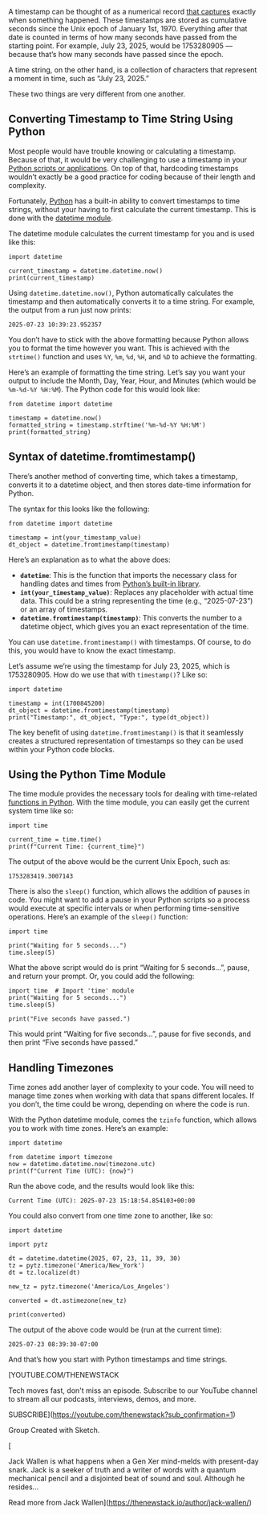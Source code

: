 A timestamp can be thought of as a numerical record [that captures](https://thenewstack.io/convert-timestamps-to-strings-like-a-python-pro/) exactly when something happened. These timestamps are stored as cumulative seconds since the Unix epoch of January 1st, 1970. Everything after that date is counted in terms of how many seconds have passed from the starting point. For example, July 23, 2025, would be 1753280905 — because that’s how many seconds have passed since the epoch.

A time string, on the other hand, is a collection of characters that represent a moment in time, such as “July 23, 2025.”

These two things are very different from one another.

## Converting Timestamp to Time String Using Python

Most people would have trouble knowing or calculating a timestamp. Because of that, it would be very challenging to use a timestamp in your [Python scripts or applications](https://thenewstack.io/native-python-tutorial/). On top of that, hardcoding timestamps wouldn’t exactly be a good practice for coding because of their length and complexity.

Fortunately, [Python](https://thenewstack.io/decode-any-python-code-with-this-5-step-method/) has a built-in ability to convert timestamps to time strings, without your having to first calculate the current timestamp. This is done with the [datetime module](https://docs.python.org/3/library/datetime.html).

The datetime module calculates the current timestamp for you and is used like this:

```
import datetime

current_timestamp = datetime.datetime.now()
print(current_timestamp)
```

Using `datetime.datetime.now()`, Python automatically calculates the timestamp and then automatically converts it to a time string. For example, the output from a run just now prints:

```
2025-07-23 10:39:23.952357
```

You don’t have to stick with the above formatting because Python allows you to format the time however you want. This is achieved with the `strtime()` function and uses `%Y`, `%m`, `%d`, `%H`, and `%D` to achieve the formatting.

Here’s an example of formatting the time string. Let’s say you want your output to include the Month, Day, Year, Hour, and Minutes (which would be `%m-%d-%Y %H:%M`). The Python code for this would look like:

```
from datetime import datetime

timestamp = datetime.now()
formatted_string = timestamp.strftime('%m-%d-%Y %H:%M')
print(formatted_string)
```

## Syntax of datetime.fromtimestamp()

There’s another method of converting time, which takes a timestamp, converts it to a datetime object, and then stores date-time information for Python.

The syntax for this looks like the following:

```
from datetime import datetime

timestamp = int(your_timestamp_value)
dt_object = datetime.fromtimestamp(timestamp)
```

Here’s an explanation as to what the above does:

* **`datetime`**: This is the function that imports the necessary class for handling dates and times from [Python’s built-in library](https://thenewstack.io/5-python-libraries-every-data-engineer-should-know/).
* **`int(your_timestamp_value)`**: Replaces any placeholder with actual time data. This could be a string representing the time (e.g., “2025-07-23”) or an array of timestamps.
* **`datetime.fromtimestamp(timestamp)`**: This converts the number to a datetime object, which gives you an exact representation of the time.

You can use `datetime.fromtimestamp()` with timestamps. Of course, to do this, you would have to know the exact timestamp.

Let’s assume we’re using the timestamp for July 23, 2025, which is 1753280905. How do we use that with `timestamp()`? Like so:

```
import datetime

timestamp = int(1700845200)
dt_object = datetime.fromtimestamp(timestamp)
print("Timestamp:", dt_object, "Type:", type(dt_object))
```

The key benefit of using `datetime.fromtimestamp()` is that it seamlessly creates a structured representation of timestamps so they can be used within your Python code blocks.

## Using the Python Time Module

The time module provides the necessary tools for dealing with time-related [functions in Python](https://thenewstack.io/so-much-more-python-for-beginners-functions/). With the time module, you can easily get the current system time like so:

```
import time

current_time = time.time()
print(f"Current Time: {current_time}")
```

The output of the above would be the current Unix Epoch, such as:

```
1753283419.3007143
```

There is also the `sleep()` function, which allows the addition of pauses in code. You might want to add a pause in your Python scripts so a process would execute at specific intervals or when performing time-sensitive operations. Here’s an example of the `sleep()` function:

```
import time

print("Waiting for 5 seconds...")
time.sleep(5)
```

What the above script would do is print “Waiting for 5 seconds…”, pause, and return your prompt. Or, you could add the following:

```
import time  # Import 'time' module
print("Waiting for 5 seconds...")
time.sleep(5)

print("Five seconds have passed.")
```

This would print “Waiting for five seconds…”, pause for five seconds, and then print “Five seconds have passed.”

## Handling Timezones

Time zones add another layer of complexity to your code. You will need to manage time zones when working with data that spans different locales. If you don’t, the time could be wrong, depending on where the code is run.

With the Python datetime module, comes the `tzinfo` function, which allows you to work with time zones. Here’s an example:

```
import datetime

from datetime import timezone
now = datetime.datetime.now(timezone.utc)
print(f"Current Time (UTC): {now}")
```

Run the above code, and the results would look like this:

```
Current Time (UTC): 2025-07-23 15:18:54.854103+00:00
```

You could also convert from one time zone to another, like so:

```
import datetime

import pytz

dt = datetime.datetime(2025, 07, 23, 11, 39, 30)
tz = pytz.timezone('America/New_York')
dt = tz.localize(dt)

new_tz = pytz.timezone('America/Los_Angeles')

converted = dt.astimezone(new_tz)

print(converted)
```

The output of the above code would be (run at the current time):

```
2025-07-23 08:39:30-07:00
```

And that’s how you start with Python timestamps and time strings.

[YOUTUBE.COM/THENEWSTACK

Tech moves fast, don't miss an episode. Subscribe to our YouTube
channel to stream all our podcasts, interviews, demos, and more.

SUBSCRIBE](https://youtube.com/thenewstack?sub_confirmation=1)

Group
Created with Sketch.

[![]()

Jack Wallen is what happens when a Gen Xer mind-melds with present-day snark. Jack is a seeker of truth and a writer of words with a quantum mechanical pencil and a disjointed beat of sound and soul. Although he resides...

Read more from Jack Wallen](https://thenewstack.io/author/jack-wallen/)